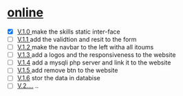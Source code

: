 # [online](https://ahmed-aoulad-amar.github.io/watch-your-skills-gowning-up/)

- [x] [V.1.0 ](https://#) make the skills static  inter-face
- [ ] [V.1.1 ](https://ahmed-aoulad-amar.github.io/watch-your-skills-gowning-up/) add the validtion  and resit to the form
- [ ] [V.1.2 ](https://ahmed-aoulad-amar.github.io/watch-your-skills-gowning-up/) make the navbar to the left  witha all itoums
- [ ] [V.1.3 ](https://ahmed-aoulad-amar.github.io/watch-your-skills-gowning-up/) add a logos and the responsiveness to the website
- [ ] [V.1.4](https://ahmed-aoulad-amar.github.io/watch-your-skills-gowning-up/) add a mysqli php server and link it to the website
- [ ] [V.1.5 ](https://ahmed-aoulad-amar.github.io/watch-your-skills-gowning-up/) add remove  btn to the website
- [ ] [V.1.6](https://ahmed-aoulad-amar.github.io/watch-your-skills-gowning-up/) stor the data in databise
- [ ] [V.2....](https://ahmed-aoulad-amar.github.io/watch-your-skills-gowning-up/) ..
